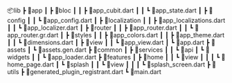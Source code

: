 

📦lib
 ┣ 📂app
 ┃ ┣ 📂bloc
 ┃ ┃ ┣ 📜app_cubit.dart
 ┃ ┃ ┗ 📜app_state.dart
 ┃ ┣ 📂config
 ┃ ┃ ┗ 📜app_config.dart
 ┃ ┣ 📂localization
 ┃ ┃ ┣ 📜app_localizations.dart
 ┃ ┃ ┗ 📜app_localizer.dart
 ┃ ┣ 📂router
 ┃ ┃ ┣ 📜app_router.dart
 ┃ ┃ ┗ 📜app_router.gr.dart
 ┃ ┣ 📂styles
 ┃ ┃ ┣ 📜app_colors.dart
 ┃ ┃ ┣ 📜app_theme.dart
 ┃ ┃ ┗ 📜dimensions.dart
 ┃ ┣ 📂view
 ┃ ┃ ┗ 📜app_view.dart
 ┃ ┗ 📜app.dart
 ┣ 📂assets
 ┃ ┗ 📜assets.gen.dart
 ┣ 📂common
 ┃ ┣ 📂services
 ┃ ┃ ┗ 📂api
 ┃ ┗ 📂widgets
 ┃ ┃ ┗ 📜app_loader.dart
 ┣ 📂features
 ┃ ┣ 📂home
 ┃ ┃ ┗ 📂view
 ┃ ┃ ┃ ┗ 📜home_page.dart
 ┃ ┗ 📂splash
 ┃ ┃ ┗ 📂view
 ┃ ┃ ┃ ┗ 📜splash_screen.dart
 ┣ 📂utils
 ┣ 📜generated_plugin_registrant.dart
 ┗ 📜main.dart
 
 

